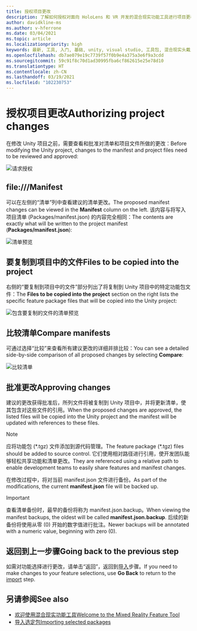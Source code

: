 ```yaml
---
title: 授权项目更改
description: 了解如何授权对面向 HoloLens 和 VR 开发的混合现实功能工具进行项目更改。
author: davidkline-ms
ms.author: v-hferrone
ms.date: 03/04/2021
ms.topic: article
ms.localizationpriority: high
keywords: 最新, 工具, 入门, 基础, unity, visual studio, 工具包, 混合现实头戴显示设备, windows 混合现实头戴显示设备, 虚拟现实头戴显示设备, 安装, Windows, HoloLens, 仿真器, unreal, openxr
ms.openlocfilehash: db7ae079e19c7739f57f0b9e4a375a3e6f9a3cdd
ms.sourcegitcommit: 59c91f8c70d1ad30995fba6cf862615e25e78d10
ms.translationtype: HT
ms.contentlocale: zh-CN
ms.lasthandoff: 03/19/2021
ms.locfileid: "102230753"
---
```

# <a name="authorizing-project-changes"></a><span data-ttu-id="b2b59-104">授权项目更改</span><span class="sxs-lookup"><span data-stu-id="b2b59-104">Authorizing project changes</span></span>

<span data-ttu-id="b2b59-105">在修改 Unity 项目之前，需要查看和批准对清单和项目文件所做的更改：</span><span class="sxs-lookup"><span data-stu-id="b2b59-105">Before modifying the Unity project, changes to the manifest and project files need to be reviewed and approved:</span></span>

![请求授权](images/FeatureToolApprovalRequest.png)

## <a name="manifest"></a><span data-ttu-id="b2b59-107">file:///</span><span class="sxs-lookup"><span data-stu-id="b2b59-107">Manifest</span></span>

<span data-ttu-id="b2b59-108">可以在左侧的“清单”列中查看建议的清单更改。</span><span class="sxs-lookup"><span data-stu-id="b2b59-108">The proposed manifest changes can be viewed in the **Manifest** column on the left.</span></span> <span data-ttu-id="b2b59-109">该内容与将写入项目清单 (Packages/manifest.json) 的内容完全相同：</span><span class="sxs-lookup"><span data-stu-id="b2b59-109">The contents are exactly what will be written to the project manifest (**Packages/manifest.json**):</span></span>

![清单预览](images/ManifestPreview.png)

## <a name="files-to-be-copied-into-the-project"></a><span data-ttu-id="b2b59-111">要复制到项目中的文件</span><span class="sxs-lookup"><span data-stu-id="b2b59-111">Files to be copied into the project</span></span>

<span data-ttu-id="b2b59-112">右侧的“要复制到项目中的文件”部分列出了将复制到 Unity 项目中的特定功能包文件：</span><span class="sxs-lookup"><span data-stu-id="b2b59-112">The **Files to be copied into the project** section on the right lists the specific feature package files that will be copied into the Unity project:</span></span>

![包含要复制的文件的清单预览](images/FilesToCopy.png)

## <a name="compare-manifests"></a><span data-ttu-id="b2b59-114">比较清单</span><span class="sxs-lookup"><span data-stu-id="b2b59-114">Compare manifests</span></span>

<span data-ttu-id="b2b59-115">可通过选择“比较”来查看所有建议更改的详细并排比较：</span><span class="sxs-lookup"><span data-stu-id="b2b59-115">You can see a detailed side-by-side comparison of all proposed changes by selecting **Compare**:</span></span>

![比较清单](images/FeatureToolCompareManifest.png)

## <a name="approving-changes"></a><span data-ttu-id="b2b59-117">批准更改</span><span class="sxs-lookup"><span data-stu-id="b2b59-117">Approving changes</span></span>

<span data-ttu-id="b2b59-118">建议的更改获得批准后，所列文件将被复制到 Unity 项目中，并将更新清单，使其包含对这些文件的引用。</span><span class="sxs-lookup"><span data-stu-id="b2b59-118">When the proposed changes are approved, the listed files will be copied into the Unity project and the manifest will be updated with references to these files.</span></span>

> [!NOTE]
> <span data-ttu-id="b2b59-119">应将功能包 (\*.tgz) 文件添加到源代码管理。</span><span class="sxs-lookup"><span data-stu-id="b2b59-119">The feature package (\*.tgz) files should be added to source control.</span></span> <span data-ttu-id="b2b59-120">它们使用相对路径进行引用，使开发团队能够轻松共享功能和清单更改。</span><span class="sxs-lookup"><span data-stu-id="b2b59-120">They are referenced using a relative path to enable development teams to easily share features and manifest changes.</span></span>

 <span data-ttu-id="b2b59-121">在修改过程中，将对当前 manifest.json 文件进行备份。</span><span class="sxs-lookup"><span data-stu-id="b2b59-121">As part of the modifications, the current **manifest.json** file will be backed up.</span></span>

> [!IMPORTANT]
> <span data-ttu-id="b2b59-122">查看清单备份时，最早的备份将称为 manifest.json.backup。</span><span class="sxs-lookup"><span data-stu-id="b2b59-122">When viewing the manifest backups, the oldest will be called **manifest.json.backup**.</span></span> <span data-ttu-id="b2b59-123">后续的新备份将使用从零 (0) 开始的数字值进行批注。</span><span class="sxs-lookup"><span data-stu-id="b2b59-123">Newer backups will be annotated with a numeric value, beginning with zero (0).</span></span>

## <a name="going-back-to-the-previous-step"></a><span data-ttu-id="b2b59-124">返回到上一步骤</span><span class="sxs-lookup"><span data-stu-id="b2b59-124">Going back to the previous step</span></span>

<span data-ttu-id="b2b59-125">如需对功能选择进行更改，请单击“返回”，返回到[导入](importing-features.md)步骤。</span><span class="sxs-lookup"><span data-stu-id="b2b59-125">If you need to make changes to your feature selections, use **Go Back** to return to the [import](importing-features.md) step.</span></span>

## <a name="see-also"></a><span data-ttu-id="b2b59-126">另请参阅</span><span class="sxs-lookup"><span data-stu-id="b2b59-126">See also</span></span>

- [<span data-ttu-id="b2b59-127">欢迎使用混合现实功能工具</span><span class="sxs-lookup"><span data-stu-id="b2b59-127">Welcome to the Mixed Reality Feature Tool</span></span>](welcome-to-mr-feature-tool.md)
- [<span data-ttu-id="b2b59-128">导入选定包</span><span class="sxs-lookup"><span data-stu-id="b2b59-128">Importing selected packages</span></span>](importing-features.md)

